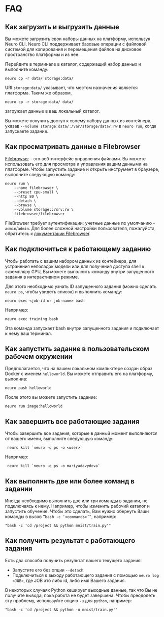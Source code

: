 # FAQ

## Как загрузить и выгрузить данные

Вы можете загрузить свои наборы данных на платформу, используя Neuro CLI. Neuro CLI поддерживает базовые операции с файловой системой для копирования и перемещения файлов на дисковое пространство платформы и из нее.

Перейдите в терминале в каталог, содержащий набор данных и выполните команду:

```text
neuro cp -r data/ storage:data/
```

URI `storage:data/` указывает, что местом назначения является платформа. Таким же образом,

```text
neuro cp -r storage:data/ data/
```

загружает данные в ваш локальный каталог.

Вы можете получить доступ к своему набору данных из контейнера, указав `--volume storage:data/:/var/storage/data/:rw` в `neuro run`, когда запускаете задание.

## Как просматривать данные в Filebrowser

[Filebrowser](https://github.com/filebrowser/filebrowser) - это веб-интерфейс управления файлами. Вы можете использовать его для просмотра и управления вашим данными на платформе. Чтобы запустить задание и открыть инструмент в браузере, выполните следующую команду:

```text
neuro run \
    --name filebrowser \
    --preset cpu-small \
    --http 80 \
    --detach \
    --browse \
    --volume storage::/srv:rw \
    filebrowser/filebrowser
```

FileBrowser требует аутентификации; учетные данные по умолчанию - `admin`/`admin`. Для более сложной настройки пользователя, пожалуйста, обратитесь к [документации Filebrowser](https://filebrowser.xyz).

## Как подключиться к работающему заданию

Чтобы работать с вашим набором данных из контейнера, для устранения неполадок модели или для получения доступа shell к экземпляру GPU, Вы можете выполнить команду внутри запущенного задания в интерактивном режиме.

Для этого необходимо узнать ID запущенного задания \(можно сделать `neuro ps`, чтобы увидеть список\) и выполнить команду:

```text
neuro exec <job-id or job-name> bash
```

Например:

```text
neuro exec training bash
```

Эта команда запускает bash внутри запущенного задания и подключает к нему ваш терминал.

## Как запустить задание в пользовательском рабочем окружении

Предполагается, что на вашем локальном компьютере создан образ Docker с именем `helloworld`. Вы можете отправить его на платформу, выполнив:

```text
neuro push helloworld
```

После этого вы можете запустить задание:

```text
neuro run image:helloworld
```

## Как завершить все работающие задания

Чтобы завершить все задания, которые в данный момент выполняются от вашего имени, выполните следующую команду:

```text
 neuro kill `neuro -q ps -o <user>`
```

Например:

```text
 neuro kill `neuro -q ps -o mariyadavydova`
```

## Как выполнить две или более команд в задании

Иногда необходимо выполнить две или три команды в задании, не подключаясь к нему. Например, чтобы изменить рабочий каталог и запустить обучение. Чтобы это сделать, Вам нужно обернуть Ваши команды в вызов `”bash -c ‘<commands>’”`, например:

```text
"bash -c 'cd /project && python mnist/train.py'"
```

## Как получить результат с работающего задания

Есть два способа получить результат вашего текущего задания:

* Запустите его без опции `--detach`.
* Подключиться к выходу работающего задания с помощью `neuro log <JOB>`, где JOB это либо id, либо имя Вашего задания.

В некоторых случаях Python кеширует выходные данные, так что Вы не получите вывода, пока работа не будет завершена. Чтобы преодолеть эту проблему, используйте опцию `-u` для `python`, например:

```text
"bash -c 'cd /project && python -u mnist/train.py'"
```

